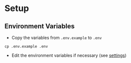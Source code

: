 # Setup

## Environment Variables

- Copy the variables from `.env.example` to `.env`
```
cp .env.example .env
```
- Edit the environment variables if necessary (see [settings]())